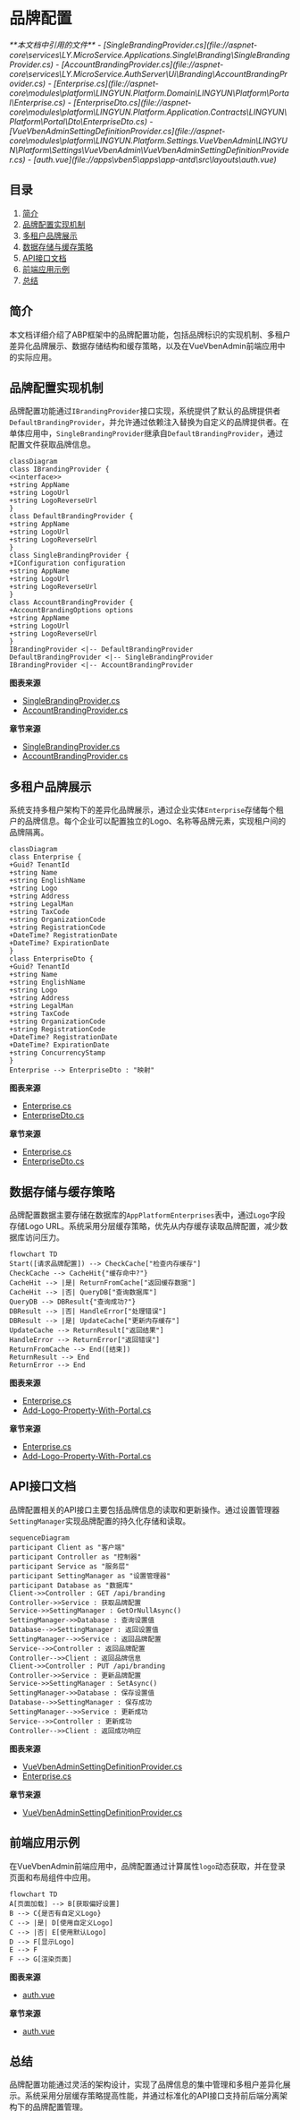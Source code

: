 # 品牌配置

<cite>
**本文档中引用的文件**
- [SingleBrandingProvider.cs](file://aspnet-core\services\LY.MicroService.Applications.Single\Branding\SingleBrandingProvider.cs)
- [AccountBrandingProvider.cs](file://aspnet-core\services\LY.MicroService.AuthServer\Ui\Branding\AccountBrandingProvider.cs)
- [Enterprise.cs](file://aspnet-core\modules\platform\LINGYUN.Platform.Domain\LINGYUN\Platform\Portal\Enterprise.cs)
- [EnterpriseDto.cs](file://aspnet-core\modules\platform\LINGYUN.Platform.Application.Contracts\LINGYUN\Platform\Portal\Dto\EnterpriseDto.cs)
- [VueVbenAdminSettingDefinitionProvider.cs](file://aspnet-core\modules\platform\LINGYUN.Platform.Settings.VueVbenAdmin\LINGYUN\Platform\Settings\VueVbenAdmin\VueVbenAdminSettingDefinitionProvider.cs)
- [auth.vue](file://apps\vben5\apps\app-antd\src\layouts\auth.vue)
</cite>

## 目录
1. [简介](#简介)
2. [品牌配置实现机制](#品牌配置实现机制)
3. [多租户品牌展示](#多租户品牌展示)
4. [数据存储与缓存策略](#数据存储与缓存策略)
5. [API接口文档](#api接口文档)
6. [前端应用示例](#前端应用示例)
7. [总结](#总结)

## 简介
本文档详细介绍了ABP框架中的品牌配置功能，包括品牌标识的实现机制、多租户差异化品牌展示、数据存储结构和缓存策略，以及在VueVbenAdmin前端应用中的实际应用。

## 品牌配置实现机制

品牌配置功能通过`IBrandingProvider`接口实现，系统提供了默认的品牌提供者`DefaultBrandingProvider`，并允许通过依赖注入替换为自定义的品牌提供者。在单体应用中，`SingleBrandingProvider`继承自`DefaultBrandingProvider`，通过配置文件获取品牌信息。

```mermaid
classDiagram
class IBrandingProvider {
<<interface>>
+string AppName
+string LogoUrl
+string LogoReverseUrl
}
class DefaultBrandingProvider {
+string AppName
+string LogoUrl
+string LogoReverseUrl
}
class SingleBrandingProvider {
+IConfiguration configuration
+string AppName
+string LogoUrl
+string LogoReverseUrl
}
class AccountBrandingProvider {
+AccountBrandingOptions options
+string AppName
+string LogoUrl
+string LogoReverseUrl
}
IBrandingProvider <|-- DefaultBrandingProvider
DefaultBrandingProvider <|-- SingleBrandingProvider
IBrandingProvider <|-- AccountBrandingProvider
```

**图表来源**
- [SingleBrandingProvider.cs](file://aspnet-core\services\LY.MicroService.Applications.Single\Branding\SingleBrandingProvider.cs)
- [AccountBrandingProvider.cs](file://aspnet-core\services\LY.MicroService.AuthServer\Ui\Branding\AccountBrandingProvider.cs)

**章节来源**
- [SingleBrandingProvider.cs](file://aspnet-core\services\LY.MicroService.Applications.Single\Branding\SingleBrandingProvider.cs)
- [AccountBrandingProvider.cs](file://aspnet-core\services\LY.MicroService.AuthServer\Ui\Branding\AccountBrandingProvider.cs)

## 多租户品牌展示

系统支持多租户架构下的差异化品牌展示，通过企业实体`Enterprise`存储每个租户的品牌信息。每个企业可以配置独立的Logo、名称等品牌元素，实现租户间的品牌隔离。

```mermaid
classDiagram
class Enterprise {
+Guid? TenantId
+string Name
+string EnglishName
+string Logo
+string Address
+string LegalMan
+string TaxCode
+string OrganizationCode
+string RegistrationCode
+DateTime? RegistrationDate
+DateTime? ExpirationDate
}
class EnterpriseDto {
+Guid? TenantId
+string Name
+string EnglishName
+string Logo
+string Address
+string LegalMan
+string TaxCode
+string OrganizationCode
+string RegistrationCode
+DateTime? RegistrationDate
+DateTime? ExpirationDate
+string ConcurrencyStamp
}
Enterprise --> EnterpriseDto : "映射"
```

**图表来源**
- [Enterprise.cs](file://aspnet-core\modules\platform\LINGYUN.Platform.Domain\LINGYUN\Platform\Portal\Enterprise.cs)
- [EnterpriseDto.cs](file://aspnet-core\modules\platform\LINGYUN.Platform.Application.Contracts\LINGYUN\Platform\Portal\Dto\EnterpriseDto.cs)

**章节来源**
- [Enterprise.cs](file://aspnet-core\modules\platform\LINGYUN.Platform.Domain\LINGYUN\Platform\Portal\Enterprise.cs)
- [EnterpriseDto.cs](file://aspnet-core\modules\platform\LINGYUN.Platform.Application.Contracts\LINGYUN\Platform\Portal\Dto\EnterpriseDto.cs)

## 数据存储与缓存策略

品牌配置数据主要存储在数据库的`AppPlatformEnterprises`表中，通过`Logo`字段存储Logo URL。系统采用分层缓存策略，优先从内存缓存读取品牌配置，减少数据库访问压力。

```mermaid
flowchart TD
Start([请求品牌配置]) --> CheckCache["检查内存缓存"]
CheckCache --> CacheHit{"缓存命中?"}
CacheHit --> |是| ReturnFromCache["返回缓存数据"]
CacheHit --> |否| QueryDB["查询数据库"]
QueryDB --> DBResult{"查询成功?"}
DBResult --> |否| HandleError["处理错误"]
DBResult --> |是| UpdateCache["更新内存缓存"]
UpdateCache --> ReturnResult["返回结果"]
HandleError --> ReturnError["返回错误"]
ReturnFromCache --> End([结束])
ReturnResult --> End
ReturnError --> End
```

**图表来源**
- [Enterprise.cs](file://aspnet-core\modules\platform\LINGYUN.Platform.Domain\LINGYUN\Platform\Portal\Enterprise.cs)
- [Add-Logo-Property-With-Portal.cs](file://aspnet-core\migrations\LY.MicroService.Platform.EntityFrameworkCore\Migrations\20230509024453_Add-Logo-Property-With-Portal.cs)

**章节来源**
- [Enterprise.cs](file://aspnet-core\modules\platform\LINGYUN.Platform.Domain\LINGYUN\Platform\Portal\Enterprise.cs)
- [Add-Logo-Property-With-Portal.cs](file://aspnet-core\migrations\LY.MicroService.Platform.EntityFrameworkCore\Migrations\20230509024453_Add-Logo-Property-With-Portal.cs)

## API接口文档

品牌配置相关的API接口主要包括品牌信息的读取和更新操作。通过设置管理器`SettingManager`实现品牌配置的持久化存储和读取。

```mermaid
sequenceDiagram
participant Client as "客户端"
participant Controller as "控制器"
participant Service as "服务层"
participant SettingManager as "设置管理器"
participant Database as "数据库"
Client->>Controller : GET /api/branding
Controller->>Service : 获取品牌配置
Service->>SettingManager : GetOrNullAsync()
SettingManager->>Database : 查询设置值
Database-->>SettingManager : 返回设置值
SettingManager-->>Service : 返回品牌配置
Service-->>Controller : 返回品牌配置
Controller-->>Client : 返回品牌信息
Client->>Controller : PUT /api/branding
Controller->>Service : 更新品牌配置
Service->>SettingManager : SetAsync()
SettingManager->>Database : 保存设置值
Database-->>SettingManager : 保存成功
SettingManager-->>Service : 更新成功
Service-->>Controller : 更新成功
Controller-->>Client : 返回成功响应
```

**图表来源**
- [VueVbenAdminSettingDefinitionProvider.cs](file://aspnet-core\modules\platform\LINGYUN.Platform.Settings.VueVbenAdmin\LINGYUN\Platform\Settings\VueVbenAdmin\VueVbenAdminSettingDefinitionProvider.cs)
- [Enterprise.cs](file://aspnet-core\modules\platform\LINGYUN.Platform.Domain\LINGYUN\Platform\Portal\Enterprise.cs)

**章节来源**
- [VueVbenAdminSettingDefinitionProvider.cs](file://aspnet-core\modules\platform\LINGYUN.Platform.Settings.VueVbenAdmin\LINGYUN\Platform\Settings\VueVbenAdmin\VueVbenAdminSettingDefinitionProvider.cs)

## 前端应用示例

在VueVbenAdmin前端应用中，品牌配置通过计算属性`logo`动态获取，并在登录页面和布局组件中应用。

```mermaid
flowchart TD
A[页面加载] --> B[获取偏好设置]
B --> C{是否有自定义Logo}
C --> |是| D[使用自定义Logo]
C --> |否| E[使用默认Logo]
D --> F[显示Logo]
E --> F
F --> G[渲染页面]
```

**图表来源**
- [auth.vue](file://apps\vben5\apps\app-antd\src\layouts\auth.vue)

**章节来源**
- [auth.vue](file://apps\vben5\apps\app-antd\src\layouts\auth.vue)

## 总结
品牌配置功能通过灵活的架构设计，实现了品牌信息的集中管理和多租户差异化展示。系统采用分层缓存策略提高性能，并通过标准化的API接口支持前后端分离架构下的品牌配置管理。